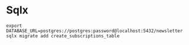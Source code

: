 
# Sqlx

    export DATABASE_URL=postgres://postgres:password@localhost:5432/newsletter
    sqlx migrate add create_subscriptions_table
